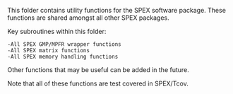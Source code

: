 This folder contains utility functions for the SPEX software package.
These functions are shared amongst all other SPEX packages.

Key subroutines within this folder:
    
    -All SPEX GMP/MPFR wrapper functions
    -All SPEX matrix functions
    -All SPEX memory handling functions

Other functions that may be useful can be added in the future.

Note that all of these functions are test covered in SPEX/Tcov.
